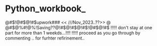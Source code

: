 # Python_workbook_
@#$!@#$@!#$upwork### << ///Nov_2023..??>> @ @#$@%#!@%!Saving??@!#$@!#$@!#$!@#$@!#$
!!!!! don't stay at one part for more than 1 weekds...!!!!
!!!!! proceed as you go through by commenting .. for furhter refirinement..
